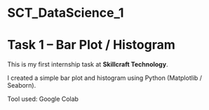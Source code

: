 # SCT_DataScience_1
# Task 1 – Bar Plot / Histogram

This is my first internship task at **Skillcraft Technology**.

I created a simple bar plot and histogram using Python (Matplotlib / Seaborn).

Tool used: Google Colab

